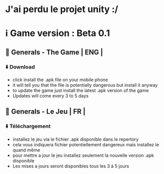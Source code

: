 # J'ai perdu le projet unity :/

# ℹ️ Game version :  Beta 0.1


## 🧠 Generals - The Game | ENG |
### ⬇️ Download
- click install the .apk file on your mobile phone
- it will tell you that the file is potentially dangerous but install it anyway
- to update the game just install the latest .apk version of the game
- Updates will come every 3 to 5 days


## 🧠 Generals - Le Jeu  | FR |
### ⬇️ Téléchargement
- installez le jeu via le fichier .apk disponible dans le repertory
- cela vous indiquera fichier potentiellement dangereux mais installez le quand même
- pour mettre a jour le jeu installez seulement la nouvelle version .apk disponible 
- Les mises a jours seront disponibles tous les 3 à 5 jours
